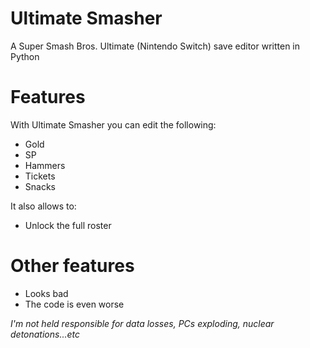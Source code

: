 # Ultimate Smasher
A Super Smash Bros. Ultimate (Nintendo Switch) save editor written in Python

Features
=====
With Ultimate Smasher you can edit the following:

* Gold
* SP
* Hammers
* Tickets
* Snacks



It also allows to:
* Unlock the full roster


Other features
=====

- Looks bad
- The code is even worse


*I'm not held responsible for data losses, PCs exploding, nuclear detonations...etc*

